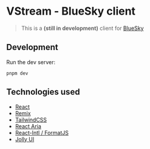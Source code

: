 # VStream - BlueSky client

> This is a **(still in development)** client for [BlueSky](https://bsky.app)

## Development

Run the dev server:

```shellscript
pnpm dev
```

## Technologies used

- [React](https://react.dev/)
- [Remix](https://remix.run/)
- [TailwindCSS](https://tailwindcss.com/)
- [React Aria](https://react-spectrum.adobe.com/react-aria/)
- [React-Intl / FormatJS](https://formatjs.github.io/)
- [Jolly UI](https://www.jollyui.dev/)
